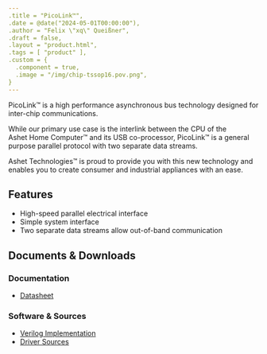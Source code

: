 ```yaml
---
.title = "PicoLink™",
.date = @date("2024-05-01T00:00:00"),
.author = "Felix \"xq\" Queißner",
.draft = false,
.layout = "product.html",
.tags = [ "product" ],
.custom = {
  .component = true,
  .image = "/img/chip-tssop16.pov.png",
}
---
```

<p>PicoLink™ is a high performance asynchronous bus technology designed for inter-chip communications.</p>

<p>While our primary use case is the interlink between the CPU of the Ashet&nbsp;Home&nbsp;Computer™ and its USB co-processor, PicoLink™ is a general purpose parallel protocol with two separate data streams.</p>

<p>Ashet&nbsp;Technologies™ is proud to provide you with this new technology and enables you to create consumer and industrial appliances with an ease.</p>

<h2>Features</h2>

<ul>
  <li>High-speed parallel electrical interface</li>
  <li>Simple system interface</li>
  <li>Two separate data streams allow out-of-band communication</li>
</ul>

<h2>Documents &amp; Downloads</h2>

<h3>Documentation</h3>

<ul>
  <li><a href="">Datasheet</a></li>
</ul>

<h3>Software &amp; Sources</h3>

<ul>
  <li><a href="https://git.random-projects.net/Ashet-Technologies/ACT-HC/src/branch/master/src/modules/picolink.v" target="_blank">Verilog Implementation</a></li>
  <li><a href="" target="_blank">Driver Sources</a></li>
</ul>